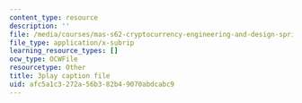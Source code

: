 ```yaml
---
content_type: resource
description: ''
file: /media/courses/mas-s62-cryptocurrency-engineering-and-design-spring-2018/afc5a1c3272a56b382b49070abdcabc9_UySc4jxbqi4.vtt
file_type: application/x-subrip
learning_resource_types: []
ocw_type: OCWFile
resourcetype: Other
title: 3play caption file
uid: afc5a1c3-272a-56b3-82b4-9070abdcabc9
---
```

